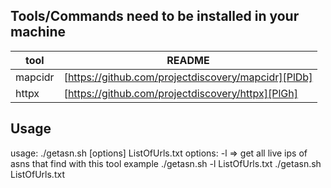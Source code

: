 ## Tools/Commands need to be installed in your machine
| tool | README |
| ------ | ------ |
| mapcidr | [https://github.com/projectdiscovery/mapcidr][PlDb] |
| httpx | [https://github.com/projectdiscovery/httpx][PlGh] |

## Usage

usage: ./getasn.sh [options] ListOfUrls.txt 
options:
  -l => get all live ips of asns that find with this tool
example
./getasn.sh -l ListOfUrls.txt
./getasn.sh  ListOfUrls.txt
